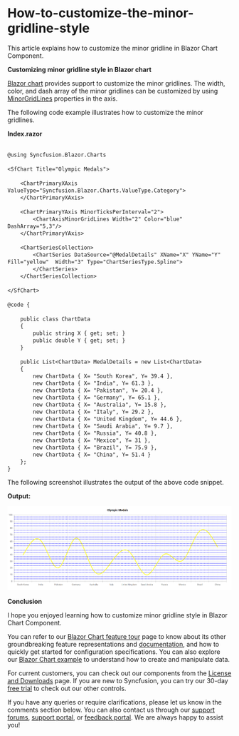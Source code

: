 # How-to-customize-the-minor-gridline-style

This article explains how to customize the minor gridline in Blazor Chart Component.

**Customizing minor gridline style in Blazor chart**
 
[Blazor chart](https://www.syncfusion.com/blazor-components/blazor-charts) provides support to customize the minor gridlines. The width, color, and dash array of the minor gridlines can be customized by using [MinorGridLines](https://help.syncfusion.com/cr/blazor/Syncfusion.Blazor.Charts.ChartAxis.html#Syncfusion_Blazor_Charts_ChartAxis_MinorGridLines) properties in the axis.

The following code example illustrates how to customize the minor gridlines.

**Index.razor**

```cshtml

@using Syncfusion.Blazor.Charts

<SfChart Title="Olympic Medals">

    <ChartPrimaryXAxis ValueType="Syncfusion.Blazor.Charts.ValueType.Category">        
    </ChartPrimaryXAxis>

    <ChartPrimaryYAxis MinorTicksPerInterval="2">
        <ChartAxisMinorGridLines Width="2" Color="blue" DashArray="5,3"/>
    </ChartPrimaryYAxis>

    <ChartSeriesCollection>
        <ChartSeries DataSource="@MedalDetails" XName="X" YName="Y" Fill="yellow"  Width="3" Type="ChartSeriesType.Spline">
        </ChartSeries>
    </ChartSeriesCollection>

</SfChart>

@code {

    public class ChartData
    {
        public string X { get; set; }
        public double Y { get; set; }
    }

    public List<ChartData> MedalDetails = new List<ChartData>
    {
        new ChartData { X= "South Korea", Y= 39.4 },
        new ChartData { X= "India", Y= 61.3 },
        new ChartData { X= "Pakistan", Y= 20.4 },
        new ChartData { X= "Germany", Y= 65.1 },
        new ChartData { X= "Australia", Y= 15.8 },
        new ChartData { X= "Italy", Y= 29.2 },
        new ChartData { X= "United Kingdom", Y= 44.6 },
        new ChartData { X= "Saudi Arabia", Y= 9.7 },
        new ChartData { X= "Russia", Y= 40.8 },
        new ChartData { X= "Mexico", Y= 31 },
        new ChartData { X= "Brazil", Y= 75.9 },
        new ChartData { X= "China", Y= 51.4 }
    };
}

```

The following screenshot illustrates the output of the above code snippet.

**Output:**
 
![](/minor-gridline-customization.png)

**Conclusion**

I hope you enjoyed learning how to customize minor gridline style in Blazor Chart Component.

You can refer to our [Blazor Chart feature tour](https://www.syncfusion.com/blazor-components/blazor-charts) page to know about its other groundbreaking feature representations and [documentation](https://blazor.syncfusion.com/documentation/chart/getting-started), and how to quickly get started for configuration specifications. You can also explore our [Blazor Chart example](https://blazor.syncfusion.com/demos/chart/line?theme=bootstrap5) to understand how to create and manipulate data.

For current customers, you can check out our components from the [License and Downloads](https://www.syncfusion.com/sales/teamlicense) page. If you are new to Syncfusion, you can try our 30-day [free trial](https://www.syncfusion.com/downloads/blazor) to check out our other controls.

If you have any queries or require clarifications, please let us know in the comments section below. You can also contact us through our [support forums](https://www.syncfusion.com/forums), [support portal](https://support.syncfusion.com/create), or [feedback portal](https://www.syncfusion.com/feedback/blazor-components?control=charts). We are always happy to assist you!